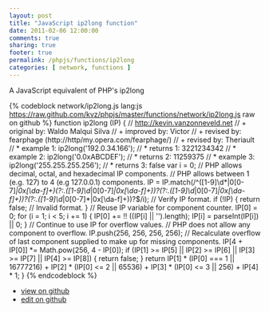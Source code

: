 ```yaml
---
layout: post
title: "JavaScript ip2long function"
date: 2011-02-06 12:00:00
comments: true
sharing: true
footer: true
permalink: /phpjs/functions/ip2long
categories: [ network, functions ]
---
```

A JavaScript equivalent of PHP's ip2long
<!-- more -->
{% codeblock network/ip2long.js lang:js https://raw.github.com/kvz/phpjs/master/functions/network/ip2long.js raw on github %}
function ip2long (IP) {
    // http://kevin.vanzonneveld.net
    // +   original by: Waldo Malqui Silva
    // +   improved by: Victor
    // +    revised by: fearphage (http://http/my.opera.com/fearphage/)
    // +    revised by: Theriault
    // *     example 1: ip2long('192.0.34.166');
    // *     returns 1: 3221234342
    // *     example 2: ip2long('0.0xABCDEF');
    // *     returns 2: 11259375
    // *     example 3: ip2long('255.255.255.256');
    // *     returns 3: false
    var i = 0;
    // PHP allows decimal, octal, and hexadecimal IP components.
    // PHP allows between 1 (e.g. 127) to 4 (e.g 127.0.0.1) components.
    IP = IP.match(/^([1-9]\d*|0[0-7]*|0x[\da-f]+)(?:\.([1-9]\d*|0[0-7]*|0x[\da-f]+))?(?:\.([1-9]\d*|0[0-7]*|0x[\da-f]+))?(?:\.([1-9]\d*|0[0-7]*|0x[\da-f]+))?$/i); // Verify IP format.
    if (!IP) {
        return false; // Invalid format.
    }
    // Reuse IP variable for component counter.
    IP[0] = 0;
    for (i = 1; i < 5; i += 1) {
        IP[0] += !! ((IP[i] || '').length);
        IP[i] = parseInt(IP[i]) || 0;
    }
    // Continue to use IP for overflow values.
    // PHP does not allow any component to overflow.
    IP.push(256, 256, 256, 256);
    // Recalculate overflow of last component supplied to make up for missing components.
    IP[4 + IP[0]] *= Math.pow(256, 4 - IP[0]);
    if (IP[1] >= IP[5] || IP[2] >= IP[6] || IP[3] >= IP[7] || IP[4] >= IP[8]) {
        return false;
    }
    return IP[1] * (IP[0] === 1 || 16777216) + IP[2] * (IP[0] <= 2 || 65536) + IP[3] * (IP[0] <= 3 || 256) + IP[4] * 1;
}
{% endcodeblock %}
<ul>
 <li><a href="https://github.com/kvz/phpjs/blob/master/functions/network/ip2long.js">view on github</a></li>
 <li><a href="https://github.com/kvz/phpjs/edit/master/functions/network/ip2long.js">edit on github</a></li>
</ul>
